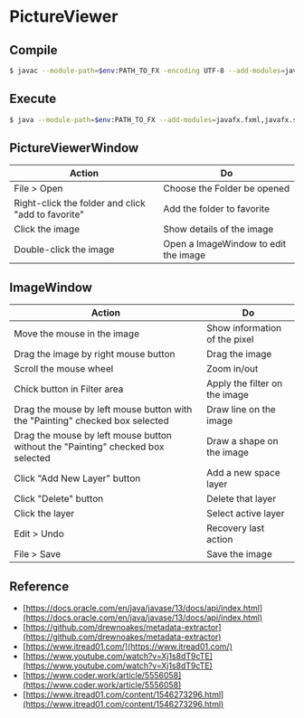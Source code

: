 # PictureViewer

## Compile
```sh
$ javac --module-path=$env:PATH_TO_FX -encoding UTF-8 --add-modules=javafx.fxml,javafx.swing,javafx.controls -cp "metadata-extractor-2.14.0.jar;." .\src\controller\*.java .\src\window\*.java .\src\operation\*.java
```

## Execute
```sh
$ java --module-path=$env:PATH_TO_FX --add-modules=javafx.fxml,javafx.swing,javafx.controls -cp "metadata-extractor-2.14.0.jar;.;.\src\controller\;.\src\window\;.\src\operation\" src.window.PictureViewer
```

## PictureViewerWindow
| Action | Do |
| ---- | ---- |
| File > Open | Choose the Folder be opened |
| Right-click the folder and click "add to favorite" | Add the folder to favorite |
| Click the image | Show details of the image |
| Double-click the image | Open a ImageWindow to edit the image |

## ImageWindow
| Action | Do |
| ---- | ---- |
| Move the mouse in the image | Show information of the pixel | 
| Drag the image by right mouse button | Drag the image |
| Scroll the mouse wheel | Zoom in/out |
| Chick button in Filter area | Apply the filter on the image |
| Drag the mouse by left mouse button with the "Painting" checked box selected | Draw line on the image |
| Drag the mouse by left mouse button without the "Painting" checked box selected | Draw a shape on the image |
| Click "Add New Layer" button | Add a new space layer |
| Click "Delete" button | Delete that layer |
| Click the layer | Select active layer | 
| Edit > Undo | Recovery last action |
| File > Save | Save the image |

## Reference
* [https://docs.oracle.com/en/java/javase/13/docs/api/index.html](https://docs.oracle.com/en/java/javase/13/docs/api/index.html)
* [https://github.com/drewnoakes/metadata-extractor](https://github.com/drewnoakes/metadata-extractor)
* [https://www.itread01.com/](https://www.itread01.com/)
* [https://www.youtube.com/watch?v=Xj1s8dT9cTE](https://www.youtube.com/watch?v=Xj1s8dT9cTE)
* [https://www.coder.work/article/5556058](https://www.coder.work/article/5556058)
* [https://www.itread01.com/content/1546273296.html](https://www.itread01.com/content/1546273296.html)


